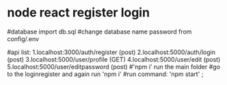 # node react register login

#database import db.sql
#change database name password from config/.env

#api list: 1.localhost:3000/auth/register  (post)
          2.localhost:5000/auth/login   (post)
          3.localhost:5000/user/profile     (GET)
          4.localhost:5000/user/edit (post)
          5.localhost:5000/user/editpassword (post)
#'npm i' run the main folder
#go to the loginregister and again run 'npm i'
#run command: 'npm start' ;
